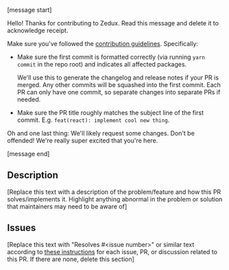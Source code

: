 [message start]

Hello! Thanks for contributing to Zedux. Read this message and delete it to acknowledge receipt.

Make sure you've followed the [contribution guidelines](https://github.com/Omnistac/zedux/blob/master/CONTRIBUTING.md). Specifically:

- Make sure the first commit is formatted correctly (via running `yarn commit` in the repo root) and indicates all affected packages.

  We'll use this to generate the changelog and release notes if your PR is merged. Any other commits will be squashed into the first commit. Each PR can only have one commit, so separate changes into separate PRs if needed.

- Make sure the PR title roughly matches the subject line of the first commit. E.g. `feat(react): implement cool new thing`.

Oh and one last thing: We'll likely request some changes. Don't be offended! We're really super excited that you're here.

[message end]

## Description

[Replace this text with a description of the problem/feature and how this PR solves/implements it. Highlight anything abnormal in the problem or solution that maintainers may need to be aware of]

## Issues

[Replace this text with "Resolves #&lt;issue number&gt;" or similar text according to [these instructions](https://docs.github.com/en/issues/tracking-your-work-with-issues/linking-a-pull-request-to-an-issue) for each issue, PR, or discussion related to this PR. If there are none, delete this section]
